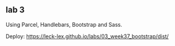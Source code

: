 ## lab 3

Using Parcel, Handlebars, Bootstrap and Sass.

Deploy: https://leck-lex.github.io/labs/03_week37_bootstrap/dist/